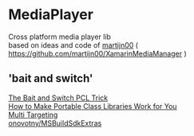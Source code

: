 # MediaPlayer
Cross platform media player lib</BR>
based on ideas and code of [martijn00](https://github.com/martijn00) ( https://github.com/martijn00/XamarinMediaManager )

## 'bait and switch'</BR>
[The Bait and Switch PCL Trick](https://log.paulbetts.org/the-bait-and-switch-pcl-trick/)</BR>
[How to Make Portable Class Libraries Work for You](https://blogs.msdn.microsoft.com/dsplaisted/2012/08/27/how-to-make-portable-class-libraries-work-for-you/)</BR>
[Multi Targeting](https://dev.to/borrrden/multi-targeting-1p5)</BR>
[onovotny/MSBuildSdkExtras](https://github.com/onovotny/MSBuildSdkExtras)</BR>
